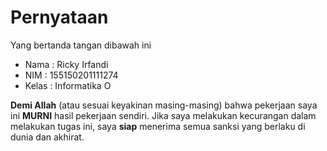 # Pernyataan

Yang bertanda tangan dibawah ini

* Nama : Ricky Irfandi
* NIM : 155150201111274
* Kelas : Informatika O

**Demi Allah** (atau sesuai keyakinan masing-masing) bahwa pekerjaan saya ini **MURNI** hasil pekerjaan sendiri. Jika saya melakukan kecurangan dalam melakukan tugas ini, saya **siap** menerima semua sanksi yang berlaku di dunia dan akhirat.